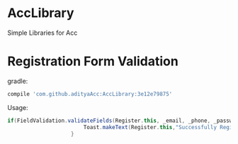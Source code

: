 # AccLibrary
Simple Libraries for Acc

# Registration Form Validation

gradle:

```groovy
compile 'com.github.adityaAcc:AccLibrary:3e12e79875'
```
Usage:

```groovy
if(FieldValidation.validateFields(Register.this, _email, _phone, _password, _confPass)){
                        Toast.makeText(Register.this,"Successfully Registered.",Toast.LENGTH_SHORT).show();
                    }
```

